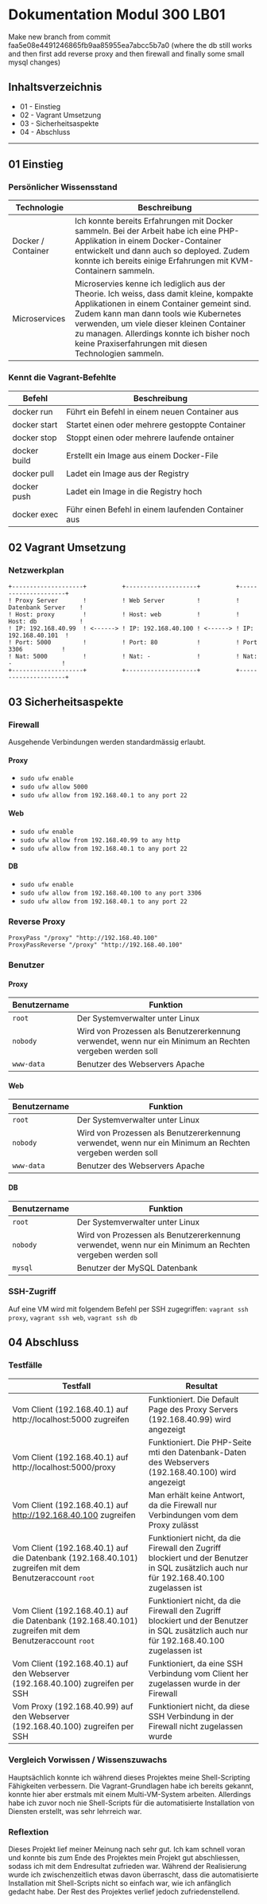 # Dokumentation Modul 300 LB01

Make new branch from commit faa5e08e4491246865fb9aa85955ea7abcc5b7a0 (where the db still works and then first add reverse proxy and then firewall and finally some small mysql changes)

## Inhaltsverzeichnis

-   01 - Einstieg
-   02 - Vagrant Umsetzung
-   03 - Sicherheitsaspekte
-   04 - Abschluss

---

## 01 Einstieg

### Persönlicher Wissensstand

| Technologie        | Beschreibung                                                                                                                                                                                                                                                                                                                         |
| ------------------ | ------------------------------------------------------------------------------------------------------------------------------------------------------------------------------------------------------------------------------------------------------------------------------------------------------------------------------------ |
| Docker / Container | Ich konnte bereits Erfahrungen mit Docker sammeln. Bei der Arbeit habe ich eine PHP-Applikation in einem Docker-Container entwickelt und dann auch so deployed. Zudem konnte ich bereits einige Erfahrungen mit KVM-Containern sammeln.                                                                                              |
| Microservices      | Microservies kenne ich lediglich aus der Theorie. Ich weiss, dass damit kleine, kompakte Applikationen in einem Container gemeint sind. Zudem kann man dann tools wie Kubernetes verwenden, um viele dieser kleinen Container zu managen. Allerdings konnte ich bisher noch keine Praxiserfahrungen mit diesen Technologien sammeln. |

### Kennt die Vagrant-Befehlte

| Befehl       | Beschreibung                                       |
| ------------ | -------------------------------------------------- |
| docker run   | Führt ein Befehl in einem neuen Container aus      |
| docker start | Startet einen oder mehrere gestoppte Container     |
| docker stop  | Stoppt einen oder mehrere laufende ontainer        |
| docker build | Erstellt ein Image aus einem Docker-File           |
| docker pull  | Ladet ein Image aus der Registry                   |
| docker push  | Ladet ein Image in die Registry hoch               |
| docker exec  | Führ einen Befehl in einem laufenden Container aus |

## 02 Vagrant Umsetzung

### Netzwerkplan

    +--------------------+          +--------------------+          +---------------------+
    ! Proxy Server       !          ! Web Server         !          ! Datenbank Server    !
    ! Host: proxy        !          ! Host: web          !          ! Host: db            !
    ! IP: 192.168.40.99  ! <------> ! IP: 192.168.40.100 ! <------> ! IP: 192.168.40.101  !
    ! Port: 5000         !          ! Port: 80           !          ! Port 3306           !
    ! Nat: 5000          !          ! Nat: -             !          ! Nat: -              !
    +--------------------+          +--------------------+          +---------------------+

## 03 Sicherheitsaspekte

### Firewall

Ausgehende Verbindungen werden standardmässig erlaubt.

#### Proxy

-   `sudo ufw enable`
-   `sudo ufw allow 5000`
-   `sudo ufw allow from 192.168.40.1 to any port 22`

#### Web

-   `sudo ufw enable`
-   `sudo ufw allow from 192.168.40.99 to any http`
-   `sudo ufw allow from 192.168.40.1 to any port 22`

#### DB

-   `sudo ufw enable`
-   `sudo ufw allow from 192.168.40.100 to any port 3306`
-   `sudo ufw allow from 192.168.40.1 to any port 22`

### Reverse Proxy

```
ProxyPass "/proxy" "http://192.168.40.100"
ProxyPassReverse "/proxy" "http://192.168.40.100"
```

### Benutzer

#### Proxy

| Benutzername | Funktion                                                                                                 |
| ------------ | -------------------------------------------------------------------------------------------------------- |
| `root`       | Der Systemverwalter unter Linux                                                                          |
| `nobody`     | Wird von Prozessen als Benutzererkennung verwendet, wenn nur ein Minimum an Rechten vergeben werden soll |
| `www-data`   | Benutzer des Webservers Apache                                                                           |

#### Web

| Benutzername | Funktion                                                                                                 |
| ------------ | -------------------------------------------------------------------------------------------------------- |
| `root`       | Der Systemverwalter unter Linux                                                                          |
| `nobody`     | Wird von Prozessen als Benutzererkennung verwendet, wenn nur ein Minimum an Rechten vergeben werden soll |
| `www-data`   | Benutzer des Webservers Apache                                                                           |

#### DB

| Benutzername | Funktion                                                                                                 |
| ------------ | -------------------------------------------------------------------------------------------------------- |
| `root`       | Der Systemverwalter unter Linux                                                                          |
| `nobody`     | Wird von Prozessen als Benutzererkennung verwendet, wenn nur ein Minimum an Rechten vergeben werden soll |
| `mysql`      | Benutzer der MySQL Datenbank                                                                             |

### SSH-Zugriff

Auf eine VM wird mit folgendem Befehl per SSH zugegriffen: `vagrant ssh proxy`, `vagrant ssh web`, `vagrant ssh db`

## 04 Abschluss

### Testfälle

| Testfall                                                                                              | Resultat                                                                                                                                |
| ----------------------------------------------------------------------------------------------------- | --------------------------------------------------------------------------------------------------------------------------------------- |
| Vom Client (192.168.40.1) auf http://localhost:5000 zugreifen                                         | Funktioniert. Die Default Page des Proxy Servers (192.168.40.99) wird angezeigt                                                         |
| Vom Client (192.168.40.1) auf http://localhost:5000/proxy                                             | Funktioniert. Die PHP-Seite mti den Datenbank-Daten des Webservers (192.168.40.100) wird angezeigt                                      |
| Vom Client (192.168.40.1) auf http://192.168.40.100 zugreifen                                         | Man erhält keine Antwort, da die Firewall nur Verbindungen vom dem Proxy zulässt                                                        |
| Vom Client (192.168.40.1) auf die Datenbank (192.168.40.101) zugreifen mit dem Benutzeraccount `root` | Funktioniert nicht, da die Firewall den Zugriff blockiert und der Benutzer in SQL zusätzlich auch nur für 192.168.40.100 zugelassen ist |
| Vom Client (192.168.40.1) auf die Datenbank (192.168.40.101) zugreifen mit dem Benutzeraccount `root` | Funktioniert nicht, da die Firewall den Zugriff blockiert und der Benutzer in SQL zusätzlich auch nur für 192.168.40.100 zugelassen ist |
| Vom Client (192.168.40.1) auf den Webserver (192.168.40.100) zugreifen per SSH                        | Funktioniert, da eine SSH Verbindung vom Client her zugelassen wurde in der Firewall                                                    |
| Vom Proxy (192.168.40.99) auf den Webserver (192.168.40.100) zugreifen per SSH                        | Funktioniert nicht, da diese SSH Verbindung in der Firewall nicht zugelassen wurde                                                      |

### Vergleich Vorwissen / Wissenszuwachs

Hauptsächlich konnte ich während dieses Projektes meine Shell-Scripting Fähigkeiten verbessern. Die Vagrant-Grundlagen habe ich bereits gekannt, konnte hier aber erstmals mit einem Multi-VM-System arbeiten. Allerdings habe ich zuvor noch nie Shell-Scripts für die automatisierte Installation von Diensten erstellt, was sehr lehrreich war.

### Reflextion

Dieses Projekt lief meiner Meinung nach sehr gut. Ich kam schnell voran und konnte bis zum Ende des Projektes mein Projekt gut abschliessen, sodass ich mit dem Endresultat zufrieden war. Während der Realisierung wurde ich zwischenzeitlich etwas davon überrascht, dass die automatisierte Installation mit Shell-Scripts nicht so einfach war, wie ich anfänglich gedacht habe. Der Rest des Projektes verlief jedoch zufriedenstellend.
